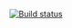 [![Build status](https://ci.appveyor.com/api/projects/status/jete5u7xuw6h9h2s?svg=true)](https://ci.appveyor.com/project/GusevaKa/selenium)
